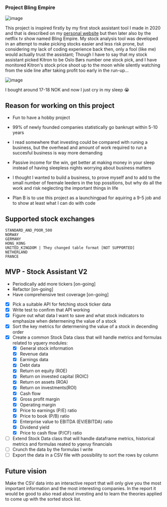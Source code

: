 ### Project Bling Empire

![image](https://m.media-amazon.com/images/M/MV5BMDJjYzY0YTEtNDJiOS00Yzk1LTgyZTctYmM0YTU3NzQwYmViXkEyXkFqcGdeQXVyMTQxNzMzNDI@._V1_FMjpg_UX1000_.jpg)


This project is inspired firstly by my first stock assistant tool I made in 2020 and that is described on my [personal website](https://hannatronsen.herokuapp.com/projects)
but then later also by the netflix tv show named Bling Empire. My stock analysis tool was developed in an attempt to make picking stocks easier and less risk prone, but considering my lack
of coding experience back then, only a fool (like me) would actually trust the assistant;  Though I have to say that my stock assistant picked Kitron to be Oslo Børs number one stock pick,
and I have monitored Kitron's stock price shoot up to the moon while silently watching from the side line after taking profit too early in the run-up... 

![image](https://user-images.githubusercontent.com/85925436/235963425-47fb04dd-3e56-417e-8924-65e0f1ced4b0.png)

I bought around 17-18 NOK and now I just cry in my sleep 😭

## Reason for working on this project

- Fun to have a hobby project
- 99% of newly founded companies statistically go bankrupt within 5-10 years
- I read somewhere that investing could be compared with runing a business, but the overhead and amount of work required to run a succesful business is way more demanding
- Passive income for the win, get better at making money in your sleep instead of having sleepless nights worrying about business matters
- I thought I wanted to build a business, to prove myself and to add to the small number of feemale leeders in the top possitions, but why do all the work and risk neglecting the important things in life

- Plan B is to use this project as a launchingpad for aquiring a 9-5 job and to show at least what I can do with code

## Supported stock exchanges
    STANDARD_AND_POOR_500
    NORWAY
    GERMANY
    HONG_KONG
    UNITED_KINGDOM | They changed table format [NOT SUPPORTED]
    NETHERLAND
    FRANCE


## MVP - Stock Assistant V2 
- Periodically add more tickers [on-going]
- Refactor [on-going]
- Have comprehensive test coverage [on-going]

- [X] Pick a suitable API for fetching stock ticker data
- [X] Write test to confirm that API working
- [X] Figure out what data I want to save and what stock indicators to emphasize when determening the value of a stock
- [X] Sort the key metrics for determening the value of a stock in decending order
- [X] Create a common Stock Data class that will handle metrics and formulas related to yquery modules:
    - [X] General stock information
    - [X] Revenue data
    - [X] Earnings data
    - [X] Debt data
    - [X] Return on equity (ROE)
    - [X] Return on invested capital (ROIC)
    - [X] Return on assets (ROA)
    - [X] Return on investments(ROI)
    - [X] Cash flow
    - [X] Gross profit margin
    - [X] Operating margin
    - [X] Price to earnings (P/E) ratio
    - [X] Price to book (P/B) ratio
    - [X] Enterprise value to EBITDA (EV/EBITDA) ratio
    - [X] Dividend yield
    - [X] Price to cash flow (P/CF) ratio
- [ ] Extend Stock Data class that will handle dataframe metrics, historical metrics and formulas reated to yqeruy financials
- [ ] Crunch the data by the formulas I write
- [ ] Export the data in a CSV file with possibility to sort the rows by column

## Future vision

Make the CSV data into an interactive report that will only give you the most important information and the most interesting companies. In the report it would be good to also read about investing and to learn the theories applied to come up with the sorted stock list. 
    